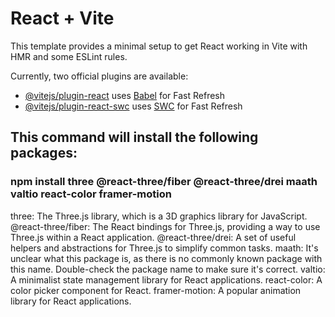 # React + Vite

This template provides a minimal setup to get React working in Vite with HMR and some ESLint rules.

Currently, two official plugins are available:

- [@vitejs/plugin-react](https://github.com/vitejs/vite-plugin-react/blob/main/packages/plugin-react/README.md) uses [Babel](https://babeljs.io/) for Fast Refresh
- [@vitejs/plugin-react-swc](https://github.com/vitejs/vite-plugin-react-swc) uses [SWC](https://swc.rs/) for Fast Refresh

## This command will install the following packages:
### npm install three @react-three/fiber @react-three/drei maath valtio react-color framer-motion
three: The Three.js library, which is a 3D graphics library for JavaScript.
@react-three/fiber: The React bindings for Three.js, providing a way to use Three.js within a React application.
@react-three/drei: A set of useful helpers and abstractions for Three.js to simplify common tasks.
maath: It's unclear what this package is, as there is no commonly known package with this name. Double-check the package name to make sure it's correct.
valtio: A minimalist state management library for React applications.
react-color: A color picker component for React.
framer-motion: A popular animation library for React applications.